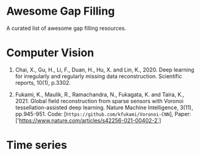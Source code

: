 # Awesome Gap Filling

A curated list of awesome gap filling resources.

# Computer Vision

1. Chai, X., Gu, H., Li, F., Duan, H., Hu, X. and Lin, K., 2020. Deep learning for irregularly and regularly missing data reconstruction. Scientific reports, 10(1), p.3302.

2. Fukami, K., Maulik, R., Ramachandra, N., Fukagata, K. and Taira, K., 2021. Global field reconstruction from sparse sensors with Voronoi tessellation-assisted deep learning. Nature Machine Intelligence, 3(11), pp.945-951. Code: [`https://github.com/kfukami/Voronoi-CNN`], Paper: ['https://www.nature.com/articles/s42256-021-00402-2`]

# Time series

